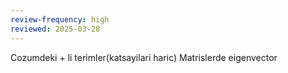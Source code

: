 ```yaml
---
review-frequency: high
reviewed: 2025-03-28
---
```


Cozumdeki + li terimler(katsayilari haric)
Matrislerde eigenvector